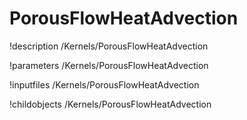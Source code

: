 <!-- MOOSE Documentation Stub: Remove this when content is added. -->

# PorousFlowHeatAdvection
!description /Kernels/PorousFlowHeatAdvection

!parameters /Kernels/PorousFlowHeatAdvection

!inputfiles /Kernels/PorousFlowHeatAdvection

!childobjects /Kernels/PorousFlowHeatAdvection
